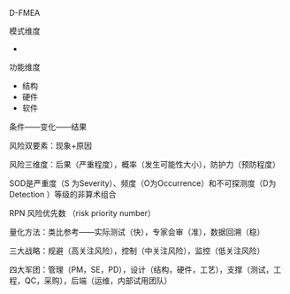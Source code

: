 D-FMEA

模式维度

- 

功能维度

- 结构
- 硬件
- 软件

条件——变化——结果

风险双要素：现象+原因

风险三维度：后果（严重程度），概率（发生可能性大小），防护力（预防程度）

SOD是严重度（S 为Severity）、频度（O为Occurrence）和不可探测度（D为Detection ）等级的非算术组合

RPN  风险优先数 （risk priority number）

量化方法：类比参考——实际测试（快），专家会审（准），数据回溯（稳）

三大战略：规避（高关注风险），控制（中关注风险），监控（低关注风险）

四大军团：管理（PM，SE，PD），设计（结构，硬件，工艺），支撑（测试，工程，QC，采购），后端（运维，内部试用团队）

